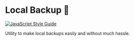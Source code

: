# Local Backup 🦄

[![JavaScript Style Guide](https://img.shields.io/badge/code_style-standard-brightgreen.svg)](https://standardjs.com)

Utility to make local backups easily and without much hassle.
